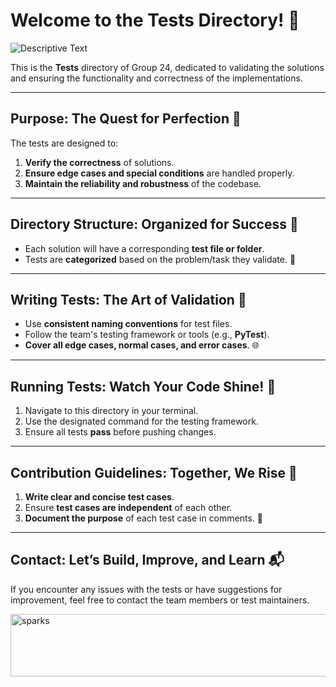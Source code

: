 # **Welcome to the Tests Directory!** 🧪

![Descriptive Text](https://y.yarn.co/9c5f98e5-9c1d-4746-82b3-f1ea594fb5b5_text.gif)

This is the **Tests** directory of Group 24, dedicated to validating the solutions and ensuring the functionality and correctness of the implementations.

---

## **Purpose: The Quest for Perfection** 🎯

The tests are designed to:

1. **Verify the correctness** of solutions.
2. **Ensure edge cases and special conditions** are handled properly.
3. **Maintain the reliability and robustness** of the codebase.

---

## **Directory Structure: Organized for Success** 📂

- Each solution will have a corresponding **test file or folder**.
- Tests are **categorized** based on the problem/task they validate. 📑

---

## **Writing Tests: The Art of Validation** 🎨

- Use **consistent naming conventions** for test files.
- Follow the team's testing framework or tools (e.g., **PyTest**).
- **Cover all edge cases, normal cases, and error cases**. 🌐

---

## **Running Tests: Watch Your Code Shine! 🌟**

1. Navigate to this directory in your terminal.
2. Use the designated command for the testing framework.
3. Ensure all tests **pass** before pushing changes.

---

## **Contribution Guidelines: Together, We Rise** 💪

1. **Write clear and concise test cases**.
2. Ensure **test cases are independent** of each other.
3. **Document the purpose** of each test case in comments. 💬

---

## **Contact: Let’s Build, Improve, and Learn** 📬

If you encounter any issues with the tests or have suggestions for improvement, feel free to contact the team members or test maintainers.

<!-- 
The HTML <img> tag is used to control the image's width (800px), ensuring a consistent appearance.
-->
<img src="https://img1.picmix.com/output/stamp/normal/1/7/6/9/2289671_302fc.gif" alt="sparks" width="800" height="100"/>
